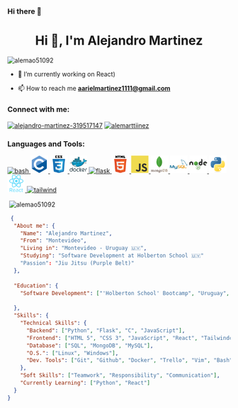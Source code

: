 ### Hi there 👋

<h1 align="center">Hi 👋, I'm Alejandro Martinez</h1>
<p align="left"> <img src="https://komarev.com/ghpvc/?username=alemao51092&label=Profile%20views&color=0e75b6&style=flat" alt="alemao51092" /> </p>

- 🔭 I’m currently working on React)

- 📫 How to reach me **aarielmartinez1111@gmail.com**

<h3 align="left">Connect with me:</h3>
<p align="left">
<a href="https://linkedin.com/in/alejandro-martinez-319517147" target="blank"><img align="center" src="https://raw.githubusercontent.com/rahuldkjain/github-profile-readme-generator/master/src/images/icons/Social/linked-in-alt.svg" alt="alejandro-martinez-319517147" height="30" width="40" /></a>
<a href="https://instagram.com/alemarttiinez" target="blank"><img align="center" src="https://raw.githubusercontent.com/rahuldkjain/github-profile-readme-generator/master/src/images/icons/Social/instagram.svg" alt="alemarttiinez" height="30" width="40" /></a>
</p>

<h3 align="left">Languages and Tools:</h3>
<p align="left"> <a href="https://www.gnu.org/software/bash/" target="_blank" rel="noreferrer"> <img src="https://www.vectorlogo.zone/logos/gnu_bash/gnu_bash-icon.svg" alt="bash" width="40" height="40"/> </a> <a href="https://www.cprogramming.com/" target="_blank" rel="noreferrer"> <img src="https://raw.githubusercontent.com/devicons/devicon/master/icons/c/c-original.svg" alt="c" width="40" height="40"/> </a> <a href="https://www.w3schools.com/css/" target="_blank" rel="noreferrer"> <img src="https://raw.githubusercontent.com/devicons/devicon/master/icons/css3/css3-original-wordmark.svg" alt="css3" width="40" height="40"/> </a> <a href="https://www.docker.com/" target="_blank" rel="noreferrer"> <img src="https://raw.githubusercontent.com/devicons/devicon/master/icons/docker/docker-original-wordmark.svg" alt="docker" width="40" height="40"/> </a> <a href="https://flask.palletsprojects.com/" target="_blank" rel="noreferrer"> <img src="https://www.vectorlogo.zone/logos/pocoo_flask/pocoo_flask-icon.svg" alt="flask" width="40" height="40"/> </a> <a href="https://www.w3.org/html/" target="_blank" rel="noreferrer"> <img src="https://raw.githubusercontent.com/devicons/devicon/master/icons/html5/html5-original-wordmark.svg" alt="html5" width="40" height="40"/> </a> <a href="https://developer.mozilla.org/en-US/docs/Web/JavaScript" target="_blank" rel="noreferrer"> <img src="https://raw.githubusercontent.com/devicons/devicon/master/icons/javascript/javascript-original.svg" alt="javascript" width="40" height="40"/> </a> <a href="https://www.mongodb.com/" target="_blank" rel="noreferrer"> <img src="https://raw.githubusercontent.com/devicons/devicon/master/icons/mongodb/mongodb-original-wordmark.svg" alt="mongodb" width="40" height="40"/> </a> <a href="https://www.mysql.com/" target="_blank" rel="noreferrer"> <img src="https://raw.githubusercontent.com/devicons/devicon/master/icons/mysql/mysql-original-wordmark.svg" alt="mysql" width="40" height="40"/> </a> <a href="https://nodejs.org" target="_blank" rel="noreferrer"> <img src="https://raw.githubusercontent.com/devicons/devicon/master/icons/nodejs/nodejs-original-wordmark.svg" alt="nodejs" width="40" height="40"/> </a> <a href="https://www.python.org" target="_blank" rel="noreferrer"> <img src="https://raw.githubusercontent.com/devicons/devicon/master/icons/python/python-original.svg" alt="python" width="40" height="40"/> </a> <a href="https://reactjs.org/" target="_blank" rel="noreferrer"> <img src="https://raw.githubusercontent.com/devicons/devicon/master/icons/react/react-original-wordmark.svg" alt="react" width="40" height="40"/> </a> <a href="https://tailwindcss.com/" target="_blank" rel="noreferrer"> <img src="https://www.vectorlogo.zone/logos/tailwindcss/tailwindcss-icon.svg" alt="tailwind" width="40" height="40"/> </a> </p>

<p>&nbsp;<img align="center" src="https://github-readme-stats.vercel.app/api?username=alemao51092&show_icons=true&locale=en" alt="alemao51092" /></p>


```JSON
 {
  "About me": {
    "Name": "Alejandro Martinez",
    "From": "Montevideo",
    "Living in": "Montevideo - Uruguay 🇺🇾",
    "Studying": "Software Development at Holberton School 🇺🇾"
    "Passion": "Jiu Jitsu (Purple Belt)" 
  },
 
  "Education": {
    "Software Development": ["'Holberton School' Bootcamp", "Uruguay", "2023 - Now"],
   
  },
  "Skills": {
    "Technical Skills": {
      "Backend": ["Python", "Flask", "C", "JavaScript"],
      "Frontend": ["HTML 5", "CSS 3", "JavaScript", "React", "Tailwindcss"],
      "Database": ["SQL", "MongoDB", "MySQL"],
      "O.S.": ["Linux", "Windows"],
      "Dev. Tools": ["Git", "Github", "Docker", "Trello", "Vim", "Bash"],
    },
    "Soft Skills": ["Teamwork", "Responsibility", "Communication"],
    "Currently Learning": ["Python", "React"]
  }
}
```
<!--
**alemao51092/alemao51092** is a ✨ _special_ ✨ repository because its `README.md` (this file) appears on your GitHub profile.

Here are some ideas to get you started:

- 🔭 I’m currently working on ...
- 🌱 I’m currently learning ...
- 👯 I’m looking to collaborate on ...
- 🤔 I’m looking for help with ...
- 💬 Ask me about ...
- 📫 How to reach me: ...
- 😄 Pronouns: ...
- ⚡ Fun fact: ...
-->
